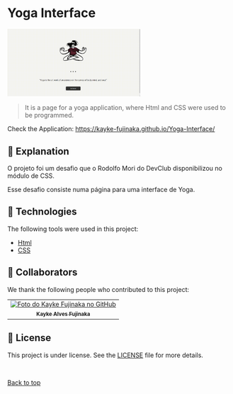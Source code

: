 # Yoga Interface

<img src="./assets/img/gif.gif" width="300px" alt="Gif do Teste">

>  It is a page for a yoga application, where Html and CSS were used to be programmed.

Check the Application: https://kayke-fujinaka.github.io/Yoga-Interface/
## :page_facing_up: Explanation

O projeto foi um desafio que o Rodolfo Mori do DevClub disponibilizou no módulo de CSS.

Esse desafio consiste numa página para uma interface de Yoga.
## :rocket: Technologies ##

The following tools were used in this project:

- [Html](https://developer.mozilla.org/pt-BR/docs/Web/HTML/Element/html/)  
- [CSS](https://developer.mozilla.org/pt-BR/docs/Web/CSS)  
## 🤝 Collaborators

We thank the following people who contributed to this project:

<table>
  <tr>
    <td align="center">
      <a href="#">
        <img src="https://avatars.githubusercontent.com/u/98772000?s=400&u=80de9af672be7f75cc7a546838552cf63d5b82fe&v=4" width="140px;" alt="Foto do Kayke Fujinaka no GitHub"/><br>
        <sub>
          <b>Kayke Alves Fujinaka</b>
        </sub>
      </a>
    </td>
  </tr>
</table>

## 📝 License

This project is under license. See the [LICENSE](LICENSE.md) file for more details.

&#xa0;

<a href="#top">Back to top</a>
